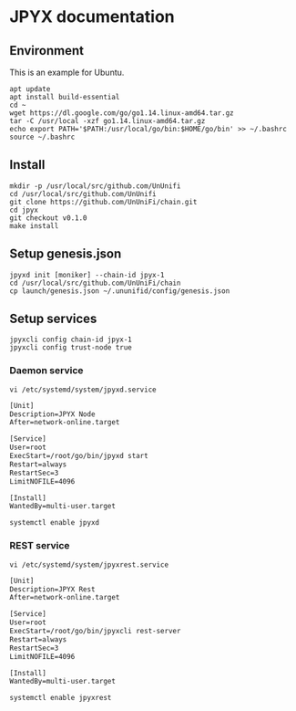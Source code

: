 # JPYX documentation

## Environment

This is an example for Ubuntu.

```shell
apt update
apt install build-essential
cd ~
wget https://dl.google.com/go/go1.14.linux-amd64.tar.gz
tar -C /usr/local -xzf go1.14.linux-amd64.tar.gz
echo export PATH='$PATH:/usr/local/go/bin:$HOME/go/bin' >> ~/.bashrc
source ~/.bashrc
```

## Install

```shell
mkdir -p /usr/local/src/github.com/UnUnifi
cd /usr/local/src/github.com/UnUnifi
git clone https://github.com/UnUniFi/chain.git
cd jpyx
git checkout v0.1.0
make install
```

## Setup genesis.json

```shell
jpyxd init [moniker] --chain-id jpyx-1
cd /usr/local/src/github.com/UnUniFi/chain
cp launch/genesis.json ~/.ununifid/config/genesis.json
```

## Setup services

```shell
jpyxcli config chain-id jpyx-1
jpyxcli config trust-node true
```

### Daemon service

```shell
vi /etc/systemd/system/jpyxd.service
```

```txt
[Unit]
Description=JPYX Node
After=network-online.target

[Service]
User=root
ExecStart=/root/go/bin/jpyxd start
Restart=always
RestartSec=3
LimitNOFILE=4096

[Install]
WantedBy=multi-user.target
```

```shell
systemctl enable jpyxd
```

### REST service

```shell
vi /etc/systemd/system/jpyxrest.service
```

```txt
[Unit]
Description=JPYX Rest
After=network-online.target

[Service]
User=root
ExecStart=/root/go/bin/jpyxcli rest-server
Restart=always
RestartSec=3
LimitNOFILE=4096

[Install]
WantedBy=multi-user.target
```

```shell
systemctl enable jpyxrest
```
